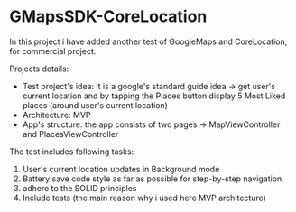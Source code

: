 # GMapsSDK-CoreLocation
In this project i have added another test of GoogleMaps and CoreLocation, for commercial project. 

Projects details: 
- Test project's idea: it is a google's standard guide idea -> get user's current location and by tapping the Places button display 5 Most Liked places (around user's current location)
- Architecture: MVP
- App's structure: the app consists of two pages -> MapViewController and PlacesViewController

The test includes following tasks:
1) User's current location updates in Background mode
2) Battery save code style as far as possible for step-by-step navigation
3) adhere to the SOLID principles
4) Include tests (the main reason why i used here MVP architecture)
